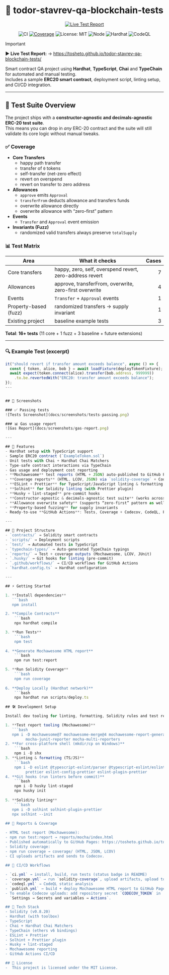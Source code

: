 # 🧪 todor-stavrev-qa-blockchain-tests

<div align="center">

[![Live Test Report](https://img.shields.io/badge/▶%20Live%20Test%20Report-Open%20now-blueviolet?logo=githubpages&logoColor=white)](https://tosheto.github.io/todor-stavrev-qa-blockchain-tests/)

![CI](https://github.com/tosheto/todor-stavrev-qa-blockchain-tests/actions/workflows/ci.yml/badge.svg)
[![Coverage](https://github.com/tosheto/todor-stavrev-qa-blockchain-tests/actions/workflows/coverage.yml/badge.svg?branch=main)](https://github.com/tosheto/todor-stavrev-qa-blockchain-tests/actions/workflows/coverage.yml)
![License: MIT](https://img.shields.io/badge/License-MIT-green.svg)
![Node](https://img.shields.io/badge/node-20.x-informational)
![Hardhat](https://img.shields.io/badge/hardhat-2.26.x-yellow)
![CodeQL](https://github.com/tosheto/todor-stavrev-qa-blockchain-tests/actions/workflows/codeql.yml/badge.svg)

</div>

> [!IMPORTANT]
> **▶ Live Test Report:** → https://tosheto.github.io/todor-stavrev-qa-blockchain-tests/

Smart contract QA project using **Hardhat**, **TypeScript**, **Chai** and **TypeChain** for automated and manual testing.  
Includes a sample **ERC20 smart contract**, deployment script, linting setup, and CI/CD integration.

---

## 🧪 Test Suite Overview

The project ships with a **constructor-agnostic and decimals-agnostic ERC-20 test suite**.  
This means you can drop in *any* ERC-20 contract and the suite will still validate its core logic without manual tweaks.

### ✅ Coverage
- **Core Transfers**
  - happy path transfer
  - transfer of `0` tokens
  - self-transfer (net-zero effect)
  - revert on overspend
  - revert on transfer to zero address  
- **Allowances**
  - `approve` emits `Approval`
  - `transferFrom` deducts allowance and transfers funds
  - overwrite allowance directly
  - overwrite allowance with “zero-first” pattern  
- **Events**
  - `Transfer` and `Approval` event emission  
- **Invariants (Fuzz)**
  - randomized valid transfers always preserve `totalSupply`  

### 📊 Test Matrix

| Area                  | What it checks                                             | Cases |
|-----------------------|------------------------------------------------------------|------:|
| Core transfers        | happy, zero, self, overspend revert, zero-address revert   | 7     |
| Allowances            | approve, transferFrom, overwrite, zero-first overwrite     | 4     |
| Events                | `Transfer` + `Approval` events                            | 1     |
| Property-based (fuzz) | randomized transfers → supply invariant                    | 1     |
| Existing project      | baseline example tests                                     | 3     |

**Total**: **16+ tests** (11 core + 1 fuzz + 3 baseline + future extensions)

---
### 🔍 Example Test (excerpt)

```ts
it("should revert if transfer amount exceeds balance", async () => {
  const { token, alice, bob } = await loadFixture(deployTokenFixture);
  await expect(token.connect(alice).transfer(bob.address, 999999))
    .to.be.revertedWith("ERC20: transfer amount exceeds balance");
});
---


## 📸 Screenshots

### ✅ Passing tests
![Tests Screenshot](docs/screenshots/tests-passing.png)

### 📊 Gas usage report
![Gas Report](docs/screenshots/gas-report.png)

---

## 🚀 Features
- Hardhat setup with TypeScript support  
- Sample ERC20 contract (`ExampleToken.sol`)  
- Unit tests with Chai + Hardhat Chai Matchers  
- Type-safe contract interactions via TypeChain  
- Gas usage and deployment cost reporting  
- **Mochawesome** test reports (HTML + JSON) auto-published to GitHub Pages  
- **Coverage reports** (HTML, LCOV, JSON) via `solidity-coverage` + Codecov upload  
- **ESLint + Prettier** for TypeScript/JavaScript linting & formatting  
- **Solhint** for Solidity linting (with Prettier plugin)  
- **Husky + lint-staged** pre-commit hooks  
- **Constructor-agnostic & decimals-agnostic test suite** (works across common ERC-20 variants)  
- **Allowance overwrite safety** (supports “zero-first” pattern as well as direct overwrite)  
- **Property-based fuzzing** for supply invariants  
- Ready-to-use **GitHub Actions**: Tests, Coverage + Codecov, CodeQL, Pages deploy

---

## 📂 Project Structure
- `contracts/` → Solidity smart contracts  
- `scripts/` → Deployment scripts  
- `test/` → Automated tests in TypeScript  
- `typechain-types/` → Auto-generated TypeChain typings  
- `reports/` → Test + coverage outputs (Mochawesome, LCOV, JUnit)  
- `.husky/` → Git hooks for linting (pre-commit)  
- `.github/workflows/` → CI/CD workflows for GitHub Actions  
- `hardhat.config.ts` → Hardhat configuration  

---

## ⚡ Getting Started

1. **Install dependencies**
   ```bash
   npm install

2. **Compile Contracts** 
    ```bash
    npx hardhat compile

3. **Run Tests** 
    ```bash
    npm test
    
4. **Generate Mochawesome HTML report** 
    ```bash
    npm run test:report

5. **Run Solidity Coverage** 
    ```bash
    npm run coverage
    
6. **Deploy Locally (Hardhat network)** 
    ```bash
    npx hardhat run scripts/deploy.ts
    
## 🛠️ Development Setup

Install dev tooling for linting, formatting, Solidity rules and test reports:

1. **Test report tooling (Mochawesome)**
   ```bash
   npm i -D mochawesome@7 mochawesome-merge@4 mochawesome-report-generator@6 \
         mocha-junit-reporter mocha-multi-reporters
2. **For cross-platform shell (mkdir/cp on Windows)** 
    ```bash
    npm i -D shx
3. **Linting & formatting (TS/JS)** 
    ```bash
    npm i -D eslint @typescript-eslint/parser @typescript-eslint/eslint-plugin \
         prettier eslint-config-prettier eslint-plugin-prettier
4. **Git hooks (run linters before commit)** 
    ```bash
    npm i -D husky lint-staged
    npx husky init
    
5. **Solidity linting** 
    ```bash
   npm i -D solhint solhint-plugin-prettier
   npx solhint --init
    
## 🧪 Reports & Coverage

- HTML test report (Mochawesome):
- npm run test:report → reports/mocha/index.html
- Published automatically to GitHub Pages: https://tosheto.github.io/todor-stavrev-qa-blockchain-tests/
- Solidity coverage:
- npm run coverage → coverage/ (HTML, JSON, LCOV)
- CI uploads artifacts and sends to Codecov.
  
## 🤖 CI/CD Workflows

- `ci.yml` → install, build, run tests (status badge in README)
- `coverage.yml` → run `solidity-coverage`, upload artifacts, upload to Codecov
- `codeql.yml` → CodeQL static analysis
- `publish.yml` → build + deploy Mochawesome HTML report to GitHub Pages
- To enable Codecov uploads: add repository secret `CODECOV_TOKEN` in
  `Settings → Secrets and variables → Actions`.

## 🚀 Tech Stack
- Solidity (v0.8.20)
- Hardhat (with toolbox)
- TypeScript
- Chai + Hardhat Chai Matchers
- TypeChain (ethers v6 bindings)
- ESLint + Prettier
- Solhint + Prettier plugin
- Husky + lint-staged
- Mochawesome reporting
- GitHub Actions CI/CD

## 📂 License
-  This project is licensed under the MIT License.
